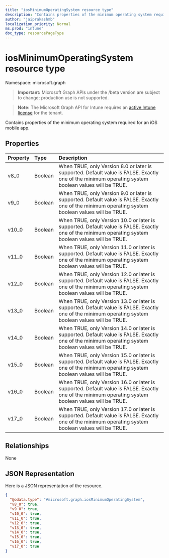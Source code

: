 ```yaml
---
title: "iosMinimumOperatingSystem resource type"
description: "Contains properties of the minimum operating system required for an iOS mobile app."
author: "jaiprakashmb"
localization_priority: Normal
ms.prod: "intune"
doc_type: resourcePageType
---
```


# iosMinimumOperatingSystem resource type

Namespace: microsoft.graph

> **Important:** Microsoft Graph APIs under the /beta version are subject to change; production use is not supported.

> **Note:** The Microsoft Graph API for Intune requires an [active Intune license](https://go.microsoft.com/fwlink/?linkid=839381) for the tenant.

Contains properties of the minimum operating system required for an iOS mobile app.

## Properties
|Property|Type|Description|
|:---|:---|:---|
|v8_0|Boolean|When TRUE, only Version 8.0 or later is supported. Default value is FALSE. Exactly one of the minimum operating system boolean values will be TRUE.|
|v9_0|Boolean|When TRUE, only Version 9.0 or later is supported. Default value is FALSE. Exactly one of the minimum operating system boolean values will be TRUE.|
|v10_0|Boolean|When TRUE, only Version 10.0 or later is supported. Default value is FALSE. Exactly one of the minimum operating system boolean values will be TRUE.|
|v11_0|Boolean|When TRUE, only Version 11.0 or later is supported. Default value is FALSE. Exactly one of the minimum operating system boolean values will be TRUE.|
|v12_0|Boolean|When TRUE, only Version 12.0 or later is supported. Default value is FALSE. Exactly one of the minimum operating system boolean values will be TRUE.|
|v13_0|Boolean|When TRUE, only Version 13.0 or later is supported. Default value is FALSE. Exactly one of the minimum operating system boolean values will be TRUE.|
|v14_0|Boolean|When TRUE, only Version 14.0 or later is supported. Default value is FALSE. Exactly one of the minimum operating system boolean values will be TRUE.|
|v15_0|Boolean|When TRUE, only Version 15.0 or later is supported. Default value is FALSE. Exactly one of the minimum operating system boolean values will be TRUE.|
|v16_0|Boolean|When TRUE, only Version 16.0 or later is supported. Default value is FALSE. Exactly one of the minimum operating system boolean values will be TRUE.|
|v17_0|Boolean|When TRUE, only Version 17.0 or later is supported. Default value is FALSE. Exactly one of the minimum operating system boolean values will be TRUE.|

## Relationships
None

## JSON Representation
Here is a JSON representation of the resource.
<!-- {
  "blockType": "resource",
  "@odata.type": "microsoft.graph.iosMinimumOperatingSystem"
}
-->
``` json
{
  "@odata.type": "#microsoft.graph.iosMinimumOperatingSystem",
  "v8_0": true,
  "v9_0": true,
  "v10_0": true,
  "v11_0": true,
  "v12_0": true,
  "v13_0": true,
  "v14_0": true,
  "v15_0": true,
  "v16_0": true,
  "v17_0": true
}
```

